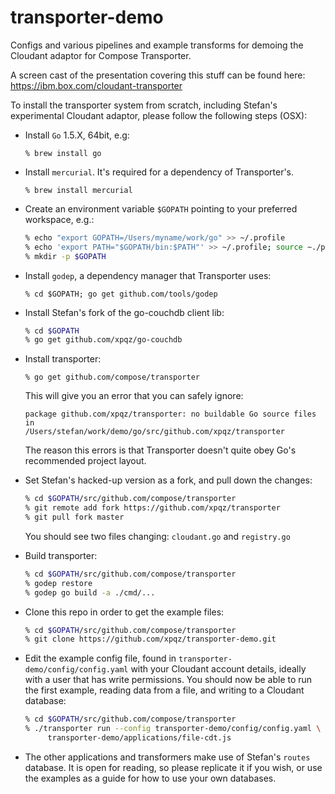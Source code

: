 # transporter-demo
Configs and various pipelines and example transforms for demoing the Cloudant adaptor for Compose Transporter. 

A screen cast of the presentation covering this stuff can be found here: https://ibm.box.com/cloudant-transporter

To install the transporter system from scratch, including Stefan's experimental Cloudant adaptor, please follow the following steps (OSX):

- Install `Go` 1.5.X, 64bit, e.g:
  
  `% brew install go`

- Install `mercurial`. It's required for a dependency of Transporter's.

  `% brew install mercurial`

- Create an environment variable `$GOPATH` pointing to your preferred workspace, e.g.:

  ```bash
  % echo "export GOPATH=/Users/myname/work/go" >> ~/.profile
  % echo 'export PATH="$GOPATH/bin:$PATH"' >> ~/.profile; source ~./profile
  % mkdir -p $GOPATH
  ```

- Install `godep`, a dependency manager that Transporter uses:

  `% cd $GOPATH; go get github.com/tools/godep`

- Install Stefan's fork of the go-couchdb client lib:

  ```bash
  % cd $GOPATH
  % go get github.com/xpqz/go-couchdb
  ```

- Install transporter:

  `% go get github.com/compose/transporter`

  This will give you an error that you can safely ignore:

  ```text
  package github.com/xpqz/transporter: no buildable Go source files in
  /Users/stefan/work/demo/go/src/github.com/xpqz/transporter
  ```

  The reason this errors is that Transporter doesn't quite obey Go's recommended project layout.

- Set Stefan's hacked-up version as a fork, and pull down the changes:

  ```bash
  % cd $GOPATH/src/github.com/compose/transporter
  % git remote add fork https://github.com/xpqz/transporter
  % git pull fork master
  ```
  
  You should see two files changing: `cloudant.go` and `registry.go`

- Build transporter:

  ```bash
  % cd $GOPATH/src/github.com/compose/transporter
  % godep restore
  % godep go build -a ./cmd/...
  ```
  
- Clone this repo in order to get the example files:

  ```bash
  % cd $GOPATH/src/github.com/compose/transporter
  % git clone https://github.com/xpqz/transporter-demo.git
  ```
  
- Edit the example config file, found in `transporter-demo/config/config.yaml` with your Cloudant account details, ideally with a user that has write permissions. You should now be able to run the first example, reading data from a file, and writing to a Cloudant database:

  ```bash
  % cd $GOPATH/src/github.com/compose/transporter
  % ./transporter run --config transporter-demo/config/config.yaml \
       transporter-demo/applications/file-cdt.js
  ```

- The other applications and transformers make use of Stefan's `routes` database. It is open for reading, so please replicate it if you wish, or use the examples as a guide for how to use your own databases.
